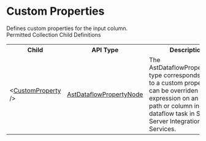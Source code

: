 # Custom Properties

<div class="LanguageSummary"><div class ="SummaryItem">Defines custom properties for the input column.</div></div><div class="SchemaBindingGroup"><div class="SchemaBindingGroupHeader">Permitted Collection Child Definitions</div><table id="SchemaBindingList" class="SchemaBindingList"><tbody><tr><th class="SchemaBindingNameColumnHeader">Child</th><th class="SchemaBindingTypeColumnHeader">API Type</th><th class="SchemaBindingSummaryColumnHeader">Description</th></tr><tr class="cd0"><td class="SchemaBindingName"><span class="punc">&lt;</span><a href=Varigence.Languages.Biml.Transformation.AstDataflowPropertyNode.html">CustomProperty</a><span class="punc"> /&gt;</span></td><td class="SchemaBindingType"><a href="../api-reference/Varigence.Languages.Biml.Transformation.AstDataflowPropertyNode.html">AstDataflowPropertyNode</a></td><td class="SchemaBindingSummary">The AstDataflowPropertyNode type corresponds directly to a custom property that can be overriden with an expression on an output path or column in a dataflow task in SQL Server Integration Services.</td></tr></tbody></table></div>